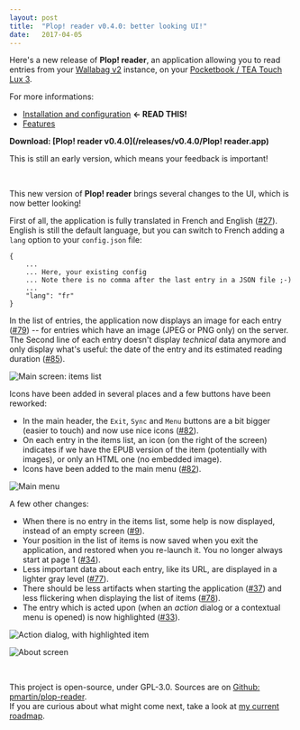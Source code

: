 ```yaml
---
layout: post
title:  "Plop! reader v0.4.0: better looking UI!"
date:   2017-04-05
---
```


Here's a new release of **Plop! reader**, an application allowing you to read entries from your [Wallabag v2](https://www.wallabag.org/) instance, on your [Pocketbook / TEA Touch Lux 3](http://www.pocketbook-int.com/fr/products/pocketbook-touch-lux-3).

For more informations:

 * [Installation and configuration](/install-and-configure.html) **← READ THIS!**
 * [Features](/features.html)

**Download: [Plop! reader v0.4.0](/releases/v0.4.0/Plop! reader.app)**

This is still an early version, which means your feedback is important!

<br>

This new version of **Plop! reader** brings several changes to the UI, which is now better looking!

First of all, the application is fully translated in French and English ([#27](https://github.com/pmartin/plop-reader/issues/27)). English is still the default language, but you can switch to French adding a `lang` option to your `config.json` file:

```
{
    ...
    ... Here, your existing config
    ... Note there is no comma after the last entry in a JSON file ;-)
    ...
    "lang": "fr"
}
```

In the list of entries, the application now displays an image for each entry ([#79](https://github.com/pmartin/plop-reader/issues/79)) -- for entries which have an image (JPEG or PNG only) on the server. The Second line of each entry doesn't display *technical* data anymore and only display what's useful: the date of the entry and its estimated reading duration ([#85](https://github.com/pmartin/plop-reader/pull/85)).

![Main screen: items list](/images/v0.4.0/screenshot-01-list-items.png)

Icons have been added in several places and a few buttons have been reworked:

 * In the main header, the `Exit`, `Sync` and `Menu` buttons are a bit bigger (easier to touch) and now use nice icons ([#82](https://github.com/pmartin/plop-reader/issues/82)).
 * On each entry in the items list, an icon (on the right of the screen) indicates if we have the EPUB version of the item (potentially with images), or only an HTML one (no embedded image).
 * Icons have been added to the main menu ([#82](https://github.com/pmartin/plop-reader/issues/82)).

![Main menu](/images/v0.4.0/screenshot-02-main-menu.png)

A few other changes:

 * When there is no entry in the items list, some help is now displayed, instead of an empty screen ([#9](https://github.com/pmartin/plop-reader/issues/9)).
 * Your position in the list of items is now saved when you exit the application, and restored when you re-launch it. You no longer always start at page 1 ([#34](https://github.com/pmartin/plop-reader/issues/34)).
 * Less important data about each entry, like its URL, are displayed in a lighter gray level ([#77](https://github.com/pmartin/plop-reader/pull/77)).
 * There should be less artifacts when starting the application ([#37](https://github.com/pmartin/plop-reader/issues/37)) and less flickering when displaying the list of items ([#78](https://github.com/pmartin/plop-reader/pull/78)).
 * The entry which is acted upon (when an *action* dialog or a contextual menu is opened) is now highlighted ([#33](https://github.com/pmartin/plop-reader/issues/33)).

![Action dialog, with highlighted item](/images/v0.4.0/screenshot-04-action-dialog.png)

![About screen](/images/v0.4.0/screenshot-03-about.png)

<br>

This project is open-source, under GPL-3.0. Sources are on [Github: pmartin/plop-reader](https://github.com/pmartin/plop-reader).
<br>If you are curious about what might come next, take a look at [my current roadmap](/2016/09/23/roadmap-september-2016.html).
